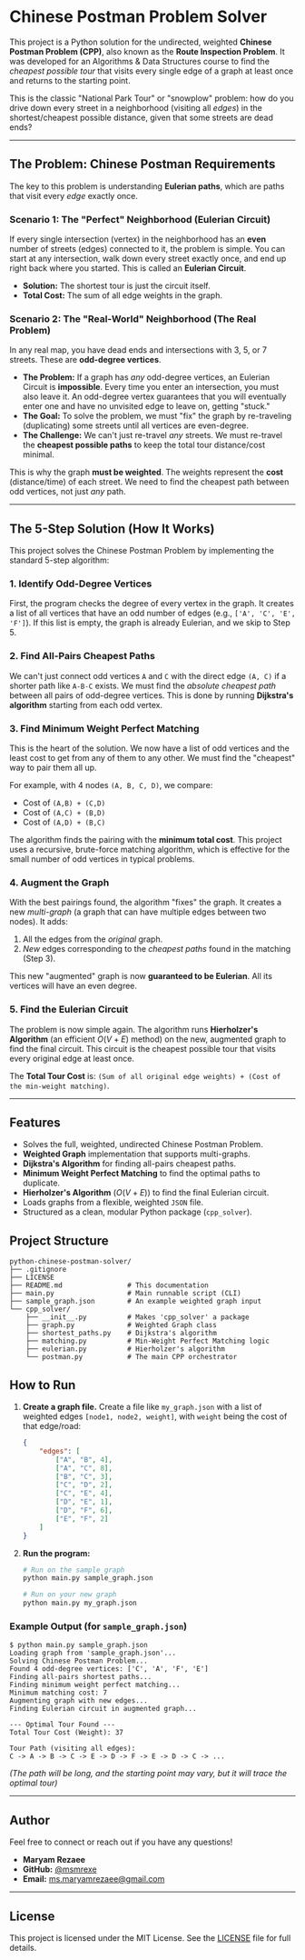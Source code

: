 # Chinese Postman Problem Solver

This project is a Python solution for the undirected, weighted **Chinese Postman Problem (CPP)**, also known as the **Route Inspection Problem**. It was developed for an Algorithms & Data Structures course to find the *cheapest possible tour* that visits every single edge of a graph at least once and returns to the starting point.

This is the classic "National Park Tour" or "snowplow" problem: how do you drive down every street in a neighborhood (visiting all *edges*) in the shortest/cheapest possible distance, given that some streets are dead ends?

---

## The Problem: Chinese Postman Requirements

The key to this problem is understanding **Eulerian paths**, which are paths that visit every *edge* exactly once.

### Scenario 1: The "Perfect" Neighborhood (Eulerian Circuit)

If every single intersection (vertex) in the neighborhood has an **even** number of streets (edges) connected to it, the problem is simple. You can start at any intersection, walk down every street exactly once, and end up right back where you started. This is called an **Eulerian Circuit**.

* **Solution:** The shortest tour is just the circuit itself.
* **Total Cost:** The sum of all edge weights in the graph.

### Scenario 2: The "Real-World" Neighborhood (The Real Problem)

In any real map, you have dead ends and intersections with 3, 5, or 7 streets. These are **odd-degree vertices**.

* **The Problem:** If a graph has *any* odd-degree vertices, an Eulerian Circuit is **impossible**. Every time you enter an intersection, you must also leave it. An odd-degree vertex guarantees that you will eventually enter one and have no unvisited edge to leave on, getting "stuck."
* **The Goal:** To solve the problem, we must "fix" the graph by re-traveling (duplicating) some streets until all vertices are even-degree.
* **The Challenge:** We can't just re-travel *any* streets. We must re-travel the **cheapest possible paths** to keep the total tour distance/cost minimal.

This is why the graph **must be weighted**. The weights represent the **cost** (distance/time) of each street. We need to find the cheapest path between odd vertices, not just *any* path.

---

## The 5-Step Solution (How It Works)

This project solves the Chinese Postman Problem by implementing the standard 5-step algorithm:

### 1. Identify Odd-Degree Vertices
First, the program checks the degree of every vertex in the graph. It creates a list of all vertices that have an odd number of edges (e.g., `['A', 'C', 'E', 'F']`). If this list is empty, the graph is already Eulerian, and we skip to Step 5.

### 2. Find All-Pairs Cheapest Paths
We can't just connect odd vertices `A` and `C` with the direct edge `(A, C)` if a shorter path like `A-B-C` exists. We must find the *absolute cheapest path* between all pairs of odd-degree vertices. This is done by running **Dijkstra's algorithm** starting from each odd vertex.

### 3. Find Minimum Weight Perfect Matching
This is the heart of the solution. We now have a list of odd vertices and the least cost to get from any of them to any other. We must find the "cheapest" way to pair them all up.

For example, with 4 nodes `(A, B, C, D)`, we compare:
* Cost of `(A,B) + (C,D)`
* Cost of `(A,C) + (B,D)`
* Cost of `(A,D) + (B,C)`

The algorithm finds the pairing with the **minimum total cost**. This project uses a recursive, brute-force matching algorithm, which is effective for the small number of odd vertices in typical problems.

### 4. Augment the Graph
With the best pairings found, the algorithm "fixes" the graph. It creates a new *multi-graph* (a graph that can have multiple edges between two nodes). It adds:
1.  All the edges from the *original* graph.
2.  *New* edges corresponding to the *cheapest paths* found in the matching (Step 3).

This new "augmented" graph is now **guaranteed to be Eulerian**. All its vertices will have an even degree.

### 5. Find the Eulerian Circuit
The problem is now simple again. The algorithm runs **Hierholzer's Algorithm** (an efficient $O(V+E)$ method) on the new, augmented graph to find the final circuit. This circuit is the cheapest possible tour that visits every original edge at least once.

The **Total Tour Cost** is: `(Sum of all original edge weights) + (Cost of the min-weight matching)`.

---

## Features

* Solves the full, weighted, undirected Chinese Postman Problem.
* **Weighted Graph** implementation that supports multi-graphs.
* **Dijkstra's Algorithm** for finding all-pairs cheapest paths.
* **Minimum Weight Perfect Matching** to find the optimal paths to duplicate.
* **Hierholzer's Algorithm** ($O(V+E)$) to find the final Eulerian circuit.
* Loads graphs from a flexible, weighted `JSON` file.
* Structured as a clean, modular Python package (`cpp_solver`).

## Project Structure

```
python-chinese-postman-solver/
├── .gitignore
├── LICENSE
├── README.md                # This documentation
├── main.py                  # Main runnable script (CLI)
├── sample_graph.json        # An example weighted graph input
└── cpp_solver/
    ├── __init__.py          # Makes 'cpp_solver' a package
    ├── graph.py             # Weighted Graph class
    ├── shortest_paths.py    # Dijkstra's algorithm
    ├── matching.py          # Min-Weight Perfect Matching logic
    ├── eulerian.py          # Hierholzer's algorithm
    └── postman.py           # The main CPP orchestrator
```

## How to Run

1.  **Create a graph file.**
    Create a file like `my_graph.json` with a list of weighted edges `[node1, node2, weight]`, with `weight` being the cost of that edge/road:
    ```json
    {
        "edges": [
            ["A", "B", 4],
            ["A", "C", 8],
            ["B", "C", 3],
            ["C", "D", 2],
            ["C", "E", 4],
            ["D", "E", 1],
            ["D", "F", 6],
            ["E", "F", 2]
        ]
    }
    ```

3.  **Run the program:**
    ```bash
    # Run on the sample graph
    python main.py sample_graph.json
    
    # Run on your new graph
    python main.py my_graph.json
    ```

### Example Output (for `sample_graph.json`)

```
$ python main.py sample_graph.json
Loading graph from 'sample_graph.json'...
Solving Chinese Postman Problem...
Found 4 odd-degree vertices: ['C', 'A', 'F', 'E']
Finding all-pairs shortest paths...
Finding minimum weight perfect matching...
Minimum matching cost: 7
Augmenting graph with new edges...
Finding Eulerian circuit in augmented graph...

--- Optimal Tour Found ---
Total Tour Cost (Weight): 37

Tour Path (visiting all edges):
C -> A -> B -> C -> E -> D -> F -> E -> D -> C -> ...
```
*(The path will be long, and the starting point may vary, but it will trace the optimal tour)*

---

## Author

Feel free to connect or reach out if you have any questions!

* **Maryam Rezaee**
* **GitHub:** [@msmrexe](https://github.com/msmrexe)
* **Email:** [ms.maryamrezaee@gmail.com](mailto:ms.maryamrezaee@gmail.com)

---

## License

This project is licensed under the MIT License. See the [LICENSE](LICENSE) file for full details.
